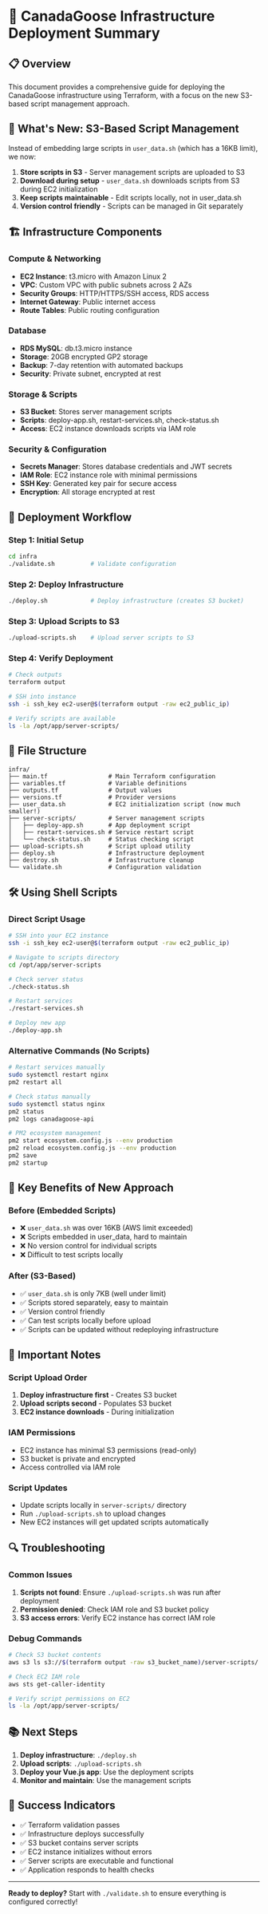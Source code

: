 # 🚀 CanadaGoose Infrastructure Deployment Summary

## 📋 **Overview**

This document provides a comprehensive guide for deploying the CanadaGoose infrastructure using Terraform, with a focus on the new S3-based script management approach.

## 🎯 **What's New: S3-Based Script Management**

Instead of embedding large scripts in `user_data.sh` (which has a 16KB limit), we now:

1. **Store scripts in S3** - Server management scripts are uploaded to S3
2. **Download during setup** - `user_data.sh` downloads scripts from S3 during EC2 initialization
3. **Keep scripts maintainable** - Edit scripts locally, not in user_data.sh
4. **Version control friendly** - Scripts can be managed in Git separately

## 🏗️ **Infrastructure Components**

### **Compute & Networking**

- **EC2 Instance**: t3.micro with Amazon Linux 2
- **VPC**: Custom VPC with public subnets across 2 AZs
- **Security Groups**: HTTP/HTTPS/SSH access, RDS access
- **Internet Gateway**: Public internet access
- **Route Tables**: Public routing configuration

### **Database**

- **RDS MySQL**: db.t3.micro instance
- **Storage**: 20GB encrypted GP2 storage
- **Backup**: 7-day retention with automated backups
- **Security**: Private subnet, encrypted at rest

### **Storage & Scripts**

- **S3 Bucket**: Stores server management scripts
- **Scripts**: deploy-app.sh, restart-services.sh, check-status.sh
- **Access**: EC2 instance downloads scripts via IAM role

### **Security & Configuration**

- **Secrets Manager**: Stores database credentials and JWT secrets
- **IAM Role**: EC2 instance role with minimal permissions
- **SSH Key**: Generated key pair for secure access
- **Encryption**: All storage encrypted at rest

## 🔄 **Deployment Workflow**

### **Step 1: Initial Setup**

```bash
cd infra
./validate.sh          # Validate configuration
```

### **Step 2: Deploy Infrastructure**

```bash
./deploy.sh            # Deploy infrastructure (creates S3 bucket)
```

### **Step 3: Upload Scripts to S3**

```bash
./upload-scripts.sh    # Upload server scripts to S3
```

### **Step 4: Verify Deployment**

```bash
# Check outputs
terraform output

# SSH into instance
ssh -i ssh_key ec2-user@$(terraform output -raw ec2_public_ip)

# Verify scripts are available
ls -la /opt/app/server-scripts/
```

## 📁 **File Structure**

```
infra/
├── main.tf                 # Main Terraform configuration
├── variables.tf            # Variable definitions
├── outputs.tf              # Output values
├── versions.tf             # Provider versions
├── user_data.sh            # EC2 initialization script (now much smaller!)
├── server-scripts/         # Server management scripts
│   ├── deploy-app.sh       # App deployment script
│   ├── restart-services.sh # Service restart script
│   └── check-status.sh     # Status checking script
├── upload-scripts.sh       # Script upload utility
├── deploy.sh               # Infrastructure deployment
├── destroy.sh              # Infrastructure cleanup
└── validate.sh             # Configuration validation
```

## 🛠️ **Using Shell Scripts**

### **Direct Script Usage**

```bash
# SSH into your EC2 instance
ssh -i ssh_key ec2-user@$(terraform output -raw ec2_public_ip)

# Navigate to scripts directory
cd /opt/app/server-scripts

# Check server status
./check-status.sh

# Restart services
./restart-services.sh

# Deploy new app
./deploy-app.sh
```

### **Alternative Commands (No Scripts)**

```bash
# Restart services manually
sudo systemctl restart nginx
pm2 restart all

# Check status manually
sudo systemctl status nginx
pm2 status
pm2 logs canadagoose-api

# PM2 ecosystem management
pm2 start ecosystem.config.js --env production
pm2 reload ecosystem.config.js --env production
pm2 save
pm2 startup
```

## 🔧 **Key Benefits of New Approach**

### **Before (Embedded Scripts)**

- ❌ `user_data.sh` was over 16KB (AWS limit exceeded)
- ❌ Scripts embedded in user_data, hard to maintain
- ❌ No version control for individual scripts
- ❌ Difficult to test scripts locally

### **After (S3-Based)**

- ✅ `user_data.sh` is only 7KB (well under limit)
- ✅ Scripts stored separately, easy to maintain
- ✅ Version control friendly
- ✅ Can test scripts locally before upload
- ✅ Scripts can be updated without redeploying infrastructure

## 🚨 **Important Notes**

### **Script Upload Order**

1. **Deploy infrastructure first** - Creates S3 bucket
2. **Upload scripts second** - Populates S3 bucket
3. **EC2 instance downloads** - During initialization

### **IAM Permissions**

- EC2 instance has minimal S3 permissions (read-only)
- S3 bucket is private and encrypted
- Access controlled via IAM role

### **Script Updates**

- Update scripts locally in `server-scripts/` directory
- Run `./upload-scripts.sh` to upload changes
- New EC2 instances will get updated scripts automatically

## 🔍 **Troubleshooting**

### **Common Issues**

1. **Scripts not found**: Ensure `./upload-scripts.sh` was run after deployment
2. **Permission denied**: Check IAM role and S3 bucket policy
3. **S3 access errors**: Verify EC2 instance has correct IAM role

### **Debug Commands**

```bash
# Check S3 bucket contents
aws s3 ls s3://$(terraform output -raw s3_bucket_name)/server-scripts/

# Check EC2 IAM role
aws sts get-caller-identity

# Verify script permissions on EC2
ls -la /opt/app/server-scripts/
```

## 📚 **Next Steps**

1. **Deploy infrastructure**: `./deploy.sh`
2. **Upload scripts**: `./upload-scripts.sh`
3. **Deploy your Vue.js app**: Use the deployment scripts
4. **Monitor and maintain**: Use the management scripts

## 🎉 **Success Indicators**

- ✅ Terraform validation passes
- ✅ Infrastructure deploys successfully
- ✅ S3 bucket contains server scripts
- ✅ EC2 instance initializes without errors
- ✅ Server scripts are executable and functional
- ✅ Application responds to health checks

---

**Ready to deploy?** Start with `./validate.sh` to ensure everything is configured correctly!

